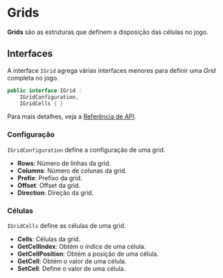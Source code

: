 # Grids

**Grids** são as estruturas que definem a disposição das células no jogo.

## Interfaces

A interface `IGrid` agrega várias interfaces menores para definir uma _Grid_ completa no jogo.

```csharp
public interface IGrid :
    IGridConfiguration,
    IGridCells { }
```

Para mais detalhes, veja a [Referência de API](../../api/DiceRolling.Interfaces.Grids.md).

### Configuração

`IGridConfiguration` define a configuração de uma grid.

- **Rows**: Número de linhas da grid.
- **Columns**: Número de colunas da grid.
- **Prefix**: Prefixo da grid.
- **Offset**: Offset da grid.
- **Direction**: Direção da grid.

### Células

`IGridCells` define as células de uma grid.

- **Cells**: Células da grid.
- **GetCellIndex**: Obtém o índice de uma célula.
- **GetCellPosition**: Obtém a posição de uma célula.
- **GetCell**: Obtém o valor de uma célula.
- **SetCell**: Define o valor de uma célula.
